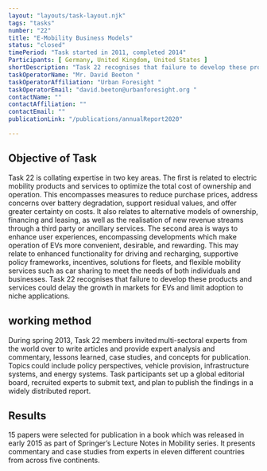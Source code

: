 ```yaml
---
layout: "layouts/task-layout.njk"
tags: "tasks"
number: "22"
title: "E-Mobility Business Models"
status: "closed"
timePeriod: "Task started in 2011, completed 2014"
Participants: [ Germany, United Kingdom, United States ]
shortDescription: "Task 22 recognises that failure to develop these products and services could delay the growth in markets for EVs and limit adoption to niche applications. "
taskOperatorName: "Mr. David Beeton "
taskOperatorAffiliation: "Urban Foresight "
taskOperatorEmail: "david.beeton@urbanforesight.org "
contactName: ""
contactAffiliation: ""
contactEmail: ""
publicationLink: "/publications/annualReport2020"

---
```


## Objective of Task
Task 22 is collating expertise in two key areas. The first is related to electric mobility products and services to optimize the total cost of ownership and operation. This encompasses measures to reduce purchase prices, address concerns over battery degradation, support residual values, and offer greater certainty on costs. It also relates to alternative models of ownership, financing and leasing, as well as the realisation of new revenue streams through a third party or ancillary services. The second area is ways to enhance user experiences, encompassing developments which make operation of EVs more convenient, desirable, and rewarding. This may relate to enhanced functionality for driving and recharging, supportive policy frameworks, incentives, solutions for fleets, and flexible mobility services such as car sharing to meet the needs of both individuals and businesses. Task 22 recognises that failure to develop these products and services could delay the growth in markets for EVs and limit adoption to niche applications. 

## working method
During spring 2013, Task 22 members invited multi-sectoral experts from the world over to write articles and provide expert analysis and commentary, lessons learned, case studies, and concepts for publication. Topics could include policy perspectives, vehicle provision, infrastructure systems, and energy systems. Task participants set up a global editorial board, recruited experts to submit text, and plan to publish the findings in a widely distributed report. 

## Results
15 papers were selected for publication in a book which was released in early 2015 as part of Springer’s Lecture Notes in Mobility series. It presents commentary and case studies from experts in eleven different countries from across five continents.  